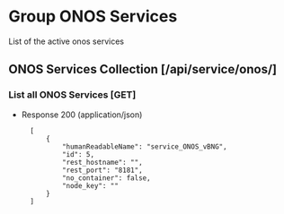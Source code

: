 # Group ONOS Services

List of the active onos services

## ONOS Services Collection [/api/service/onos/]

### List all ONOS Services [GET]

+ Response 200 (application/json)

        [
            {
                "humanReadableName": "service_ONOS_vBNG",
                "id": 5,
                "rest_hostname": "",
                "rest_port": "8181",
                "no_container": false,
                "node_key": ""
            }
        ]